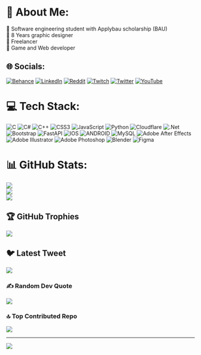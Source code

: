 # 💫 About Me:
🔭 Software engineering student with Applybau scholarship (BAU)<br>👯 8 Years graphic designer<br>🤝 Freelancer<br>🌱 Game and Web developer<br>


## 🌐 Socials:
[![Behance](https://img.shields.io/badge/Behance-1769ff?logo=behance&logoColor=white)](https://behance.net/Sanriqa) [![LinkedIn](https://img.shields.io/badge/LinkedIn-%230077B5.svg?logo=linkedin&logoColor=white)]([https://linkedin.com/in/Sanriqa](https://www.linkedin.com/in/ege-kara-a41275232/)) [![Reddit](https://img.shields.io/badge/Reddit-%23FF4500.svg?logo=Reddit&logoColor=white)](https://reddit.com/user/Sanriqa) [![Twitch](https://img.shields.io/badge/Twitch-%239146FF.svg?logo=Twitch&logoColor=white)](https://twitch.tv/Sanriqa) [![Twitter](https://img.shields.io/badge/Twitter-%231DA1F2.svg?logo=Twitter&logoColor=white)](https://twitter.com/Sanriqa) [![YouTube](https://img.shields.io/badge/YouTube-%23FF0000.svg?logo=YouTube&logoColor=white)](https://youtube.com/@Sanriqa) 

# 💻 Tech Stack:
![C](https://img.shields.io/badge/c-%2300599C.svg?style=flat&logo=c&logoColor=white) ![C#](https://img.shields.io/badge/c%23-%23239120.svg?style=flat&logo=c-sharp&logoColor=white) ![C++](https://img.shields.io/badge/c++-%2300599C.svg?style=flat&logo=c%2B%2B&logoColor=white) ![CSS3](https://img.shields.io/badge/css3-%231572B6.svg?style=flat&logo=css3&logoColor=white) ![JavaScript](https://img.shields.io/badge/javascript-%23323330.svg?style=flat&logo=javascript&logoColor=%23F7DF1E) ![Python](https://img.shields.io/badge/python-3670A0?style=flat&logo=python&logoColor=ffdd54) ![Cloudflare](https://img.shields.io/badge/Cloudflare-F38020?style=flat&logo=Cloudflare&logoColor=white) ![.Net](https://img.shields.io/badge/.NET-5C2D91?style=flat&logo=.net&logoColor=white) ![Bootstrap](https://img.shields.io/badge/bootstrap-%23563D7C.svg?style=flat&logo=bootstrap&logoColor=white) ![FastAPI](https://img.shields.io/badge/FastAPI-005571?style=flat&logo=fastapi) ![IOS](https://img.shields.io/badge/IOS-%2320232a.svg?style=flat&logo=apple&logoColor=white) ![ANDROID](https://img.shields.io/badge/android-%2320232a.svg?style=flat&logo=android&logoColor=%a4c639) ![MySQL](https://img.shields.io/badge/mysql-%2300f.svg?style=flat&logo=mysql&logoColor=white) ![Adobe After Effects](https://img.shields.io/badge/Adobe%20After%20Effects-9999FF.svg?style=flat&logo=Adobe%20After%20Effects&logoColor=white) ![Adobe Illustrator](https://img.shields.io/badge/adobeillustrator-%23FF9A00.svg?style=flat&logo=adobeillustrator&logoColor=white) ![Adobe Photoshop](https://img.shields.io/badge/adobephotoshop-%2331A8FF.svg?style=flat&logo=adobephotoshop&logoColor=white) ![Blender](https://img.shields.io/badge/blender-%23F5792A.svg?style=flat&logo=blender&logoColor=white) 	![Figma](https://img.shields.io/badge/figma-%23F24E1E.svg?style=flat&logo=figma&logoColor=white)
# 📊 GitHub Stats:
![](https://github-readme-stats.vercel.app/api?username=Sanriqa&theme=dark&hide_border=false&include_all_commits=false&count_private=false)<br/>
![](https://github-readme-streak-stats.herokuapp.com/?user=Sanriqa&theme=dark&hide_border=false)<br/>
![](https://github-readme-stats.vercel.app/api/top-langs/?username=Sanriqa&theme=dark&hide_border=false&include_all_commits=false&count_private=false&layout=compact)

## 🏆 GitHub Trophies
![](https://github-profile-trophy.vercel.app/?username=Sanriqa&theme=algolia&no-frame=false&no-bg=true&margin-w=4)

## 🐦 Latest Tweet
[![](https://gtce.itsvg.in/api?username=Sanriqa)](https://github.com/VishwaGauravIn/github-twitter-card-embed)

### ✍️ Random Dev Quote
![](https://quotes-github-readme.vercel.app/api?type=horizontal&theme=radical)

### 🔝 Top Contributed Repo
![](https://github-contributor-stats.vercel.app/api?username=Sanriqa&limit=5&theme=dark&combine_all_yearly_contributions=true)

---
[![](https://visitcount.itsvg.in/api?id=Sanriqa&icon=0&color=1)](https://visitcount.itsvg.in)

<!-- Proudly created with GPRM ( https://gprm.itsvg.in ) -->
